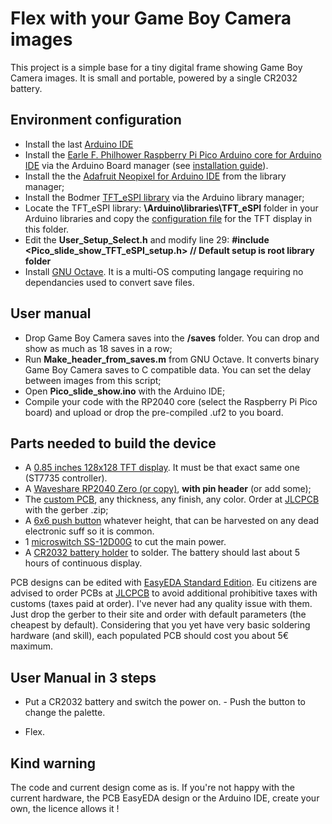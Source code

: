 # Flex with your Game Boy Camera images

This project is a simple base for a tiny digital frame showing Game Boy Camera images. It is small and portable, powered by a single CR2032 battery. 

## Environment configuration

- Install the last [Arduino IDE](https://www.arduino.cc/en/software)
- Install the [Earle F. Philhower Raspberry Pi Pico Arduino core for Arduino IDE](https://github.com/earlephilhower/arduino-pico) via the Arduino Board manager (see [installation guide](https://github.com/earlephilhower/arduino-pico#installing-via-arduino-boards-manager)).
- Install the the [Adafruit Neopixel for Arduino IDE](https://github.com/adafruit/Adafruit_NeoPixel) from the library manager;
- Install the Bodmer [TFT_eSPI library](https://github.com/Bodmer/TFT_eSPI) via the Arduino library manager;
- Locate the TFT_eSPI library: **\Arduino\libraries\TFT_eSPI** folder in your Arduino libraries and copy the [configuration file](/Pico_slide_show/TFT_setup) for the TFT display in this folder.
- Edit the **User_Setup_Select.h** and modify line 29:
    **#include <Pico_slide_show_TFT_eSPI_setup.h> // Default setup is root library folder**
- Install [GNU Octave](https://www.octave.org/). It is a multi-OS computing langage requiring no dependancies used to convert save files.

## User manual

- Drop Game Boy Camera saves into the **/saves** folder. You can drop and show as much as 18 saves in a row;
- Run **Make_header_from_saves.m** from GNU Octave. It converts binary Game Boy Camera saves to C compatible data. You can set the delay between images from this script;
- Open **Pico_slide_show.ino** with the Arduino IDE;
- Compile your code with the RP2040 core (select the Raspberry Pi Pico board) and upload or drop the pre-compiled .uf2 to you board.

## Parts needed to build the device

- A [0.85 inches 128x128 TFT display](https://aliexpress.com/item/1005008822385316.html). It must be that exact same one (ST7735 controller).
- A [Waveshare RP2040 Zero (or copy)](https://www.aliexpress.com/item/1005003504006451.html), **with pin header** (or add some);
- The [custom PCB](/PCB), any thickness, any finish, any color. Order at [JLCPCB](https://jlcpcb.com/) with the gerber .zip;
- A [6x6 push button](https://www.aliexpress.com/item/1005003938244847.html)  whatever height, that can be harvested on any dead electronic suff so it is common.
- 1 [microswitch SS-12D00G](https://www.aliexpress.com/item/1005003938856402.html) to cut the main power.
- A [CR2032 battery holder](https://aliexpress.com/item/1005006357635710.html) to solder. The battery should last about 5 hours of continuous display.

PCB designs can be edited with [EasyEDA Standard Edition](https://easyeda.com). Eu citizens are advised to order PCBs at [JLCPCB](https://jlcpcb.com/) to avoid additional prohibitive taxes with customs (taxes paid at order). I've never had any quality issue with them. Just drop the gerber to their site and order with default parameters (the cheapest by default). Considering that you yet have very basic soldering hardware (and skill), each populated PCB should cost you about 5€ maximum.

## User Manual in 3 steps

- Put a CR2032 battery and switch the power on. - Push the button to change the palette.

- Flex.

## Kind warning

The code and current design come as is. If you're not happy with the current hardware, the PCB EasyEDA design or the Arduino IDE, create your own, the licence allows it !
